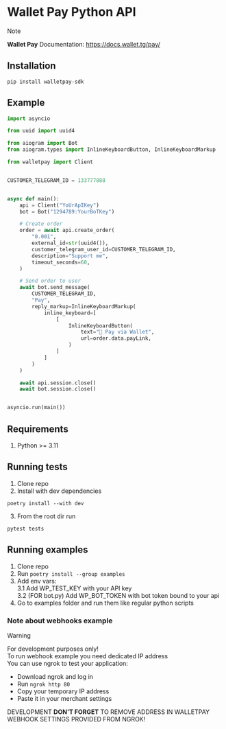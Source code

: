 # Wallet Pay Python API
> [!NOTE]
> **Wallet Pay** Documentation: https://docs.wallet.tg/pay/

## Installation
```commandline
pip install walletpay-sdk
```

## Example
```python
import asyncio

from uuid import uuid4

from aiogram import Bot
from aiogram.types import InlineKeyboardButton, InlineKeyboardMarkup

from walletpay import Client


CUSTOMER_TELEGRAM_ID = 133777888


async def main():
    api = Client("YoUrApIKey")
    bot = Bot("1294789:YourBoTKey")

    # Create order
    order = await api.create_order(
        "0.001",
        external_id=str(uuid4()),
        customer_telegram_user_id=CUSTOMER_TELEGRAM_ID,
        description="Support me",
        timeout_seconds=60,
    )

    # Send order to user
    await bot.send_message(
        CUSTOMER_TELEGRAM_ID,
        "Pay",
        reply_markup=InlineKeyboardMarkup(
            inline_keyboard=[
                [
                    InlineKeyboardButton(
                        text="👛 Pay via Wallet",
                        url=order.data.payLink,
                    )
                ]
            ]
        )
    )

    await api.session.close()
    await bot.session.close()


asyncio.run(main())
```

## Requirements
1. Python >= 3.11

## Running tests
1. Clone repo
2. Install with dev dependencies
```commandline
poetry install --with dev
```
3. From the root dir run  
```commandline
pytest tests
```

## Running examples
1. Clone repo
2. Run `poetry install --group examples`
3. Add env vars:  
3.1 Add WP_TEST_KEY with your API key  
3.2 (FOR bot.py) Add WP_BOT_TOKEN with bot token bound to your api  
4. Go to examples folder and run them like regular python scripts  

### Note about webhooks example
> [!WARNING]
> For development purposes only! \
> To run webhook example you need dedicated IP address \
> You can use ngrok to test your application:
> - Download ngrok and log in
> - Run `ngrok http 80`
> - Copy your temporary IP address
> - Paste it in your merchant settings
>
>  DEVELOPMENT **DON'T FORGET** TO REMOVE ADDRESS IN WALLETPAY WEBHOOK SETTINGS PROVIDED FROM NGROK!
